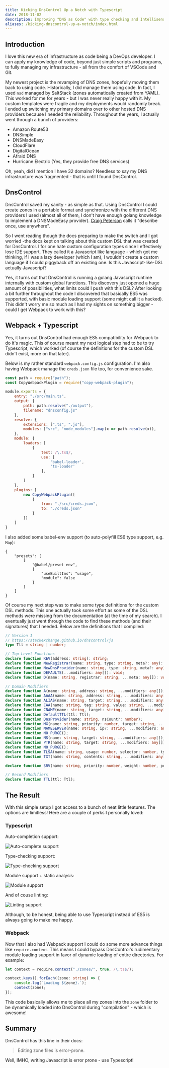 ```yaml
---
title: Kicking DnsControl Up a Notch with Typescript
date: 2018-11-02
description: Improving "DNS as Code" with type checking and Intellisense
aliases: /kicking-dnscontrol-up-a-notch/index.html
---
```


## Introduction

I love this new era of infrastructure as code being a DevOps developer. I can apply my knowledge of code, beyond just simple scripts and programs, to fully managing my infrastructure - all from the comfort of VSCode and Git.

My newest project is the revamping of DNS zones, hopefully moving them back to using code. Historically, I did manage them using code. In fact, I used `nsd` managed by SaltStack (zones automatically created from YAML). This worked for me for years - but I was never really happy with it. My custom templates were fragile and my deployments would randomly break. I ended up switching my primary domains over to other hosted DNS providers because I needed the reliability. Throughout the years, I actually went through a bunch of providers:

- Amazon Route53
- DNSimple
- DNSMadeEasy
- CloudFlare
- DigitalOcean
- Afraid DNS
- Hurricane Electric (Yes, they provide free DNS services)

Oh, yeah, did I mention I have 32 domains? Needless to say my DNS infrastructure was fragmented - that is until I found DnsControl.

## DnsControl

DnsControl saved my sanity - as simple as that. Using DnsControl I could create zones in a portable format and synchronize with the different DNS providers I used (almost all of them, I don't have enough golang knowledge to implement a DNSMadeEasy provider). [Craig Peterson](https://blog.serverfault.com/2017/04/11/introducing-dnscontrol-dns-as-code-has-arrived/) calls it "describe once, use anywhere".

So I went reading though the docs preparing to make the switch and I got worried -the docs kept on talking about this custom DSL that was created for DnsControl. I for one hate custom configuration types since I effectively lose IDE support. They called it a Javascript like language - which got me thinking, if I was a lazy developer (which I am), I wouldn't create a custom language if I could piggyback off an existing one. Is this Javascript-like-DSL actually Javascript?

Yes, it turns out that DnsControl is running a golang Javascript runtime internally with custom global functions. This discovery just opened a huge amount of possibilities, what limits could I push with this DSL? After looking a bit further throughout the code I discovered that basically ES5 was supported, with basic module loading support (some might call it a hacked). This didn't worry me so much as I had my sights on something bigger - could I get Webpack to work with this?

## Webpack + Typescript

Yes, it turns out DnsControl had enough ES5 compatibility for Webpack to do it's magic. This of course meant my next logical step had to be to try Typescript, which worked (of course the definitions for the custom DSL didn't exist, more on that later).

Below is my rather standard `webpack.config.js` configuration. I'm also having Webpack manage the `creds.json` file too, for convenience sake.

```file-webpack.config.js
const path = require("path");
const CopyWebpackPlugin = require("copy-webpack-plugin");

module.exports = {
    entry: "./src/main.ts",
    output: {
        path: path.resolve("./output"),
        filename: "dnsconfig.js"
    },
    resolve: {
        extensions: [".ts", ".js"],
        modules: ["src", "node_modules"].map(x => path.resolve(x)),
    },
    module: {
        loaders: [
            {
                test: /\.ts$/,
                use: [
                    'babel-loader',
                    'ts-loader'
                ],
            }
        ]
    },
    plugins: [
        new CopyWebpackPlugin([
            {
                from: "./src/creds.json",
                to: "./creds.json"
            }
        ])
    ]
}
```

I also added some babel-env support (to auto-polyfill ES6 type support, e.g. `Map`):

```file-.babelrc
{
    "presets": [
        [
            "@babel/preset-env",
            {
                "useBuiltIns": "usage",
                "module": false
            }
        ]
    ]
}
```

Of course my next step was to make some type definitions for the custom DSL methods. This one actually took some effort as some of the DSL methods were missing from the documentation (at the time of my search). I eventually just went through the code to find these methods (and their signatures) that I needed. Below are the definitions that I compiled:

```file-global.d.ts
// Version 1
// https://stackexchange.github.io/dnscontrol/js
type Ttl = string | number;

// Top Level Functions
declare function REV(address: string): string;
declare function NewRegistrar(name: string, type: string, meta?: any): string;
declare function NewDnsProvider(name: string, type: string, meta?: any): string;
declare function DEFAULTS(...modifiers: any[]): void;
declare function D(name: string, registrar: string, ...meta: any[]): void;

// Domain Modifiers
declare function A(name: string, address: string, ...modifiers: any[]);
declare function AAAA(name: string, address: string, ...modifiers: any[]);
declare function ALIAS(name: string, target: string, ...modifiers: any[]);
declare function CAA(name: string, tag: string, value: string, ...modifiers: any[]);
declare function CNAME(name: string, target: string, ...modifiers: any[]);
declare function DefaultTTL(ttl: Ttl);
declare function DnsProvider(name: string, nsCount?: number);
declare function MX(name: string, priority: number, target: string, ...modifiers: any[]);
declare function NAMESERVER(name: string, ip?: string, ...modifiers: any[]);
declare function NO_PURGE();
declare function NS(name: string, target: string, ...modifiers: any[]);
declare function PTR(name: string, target: string, ...modifiers: any[]);
declare function NO_PURGE();
declare function TLSA(name: string, usage: number, selector: number, type: number, certificate: string, ...modifiers: any[]);
declare function TXT(name: string, contents: string, ...modifiers: any[]);

declare function SRV(name: string, priority: number, weight: number, port: number, target: string, ...modifiers: any[]);

// Record Modifiers
declare function TTL(ttl: Ttl);
```

## The Result

With this simple setup I got access to a bunch of neat little features. The options are limitless! Here are a couple of perks I personally loved:

### Typescript

Auto-completion support:

![Auto-complete support](/posts/archive/content/images/2018/dnscontrol-auto-complete.png)

Type-checking support:

![Type-checking support](/posts/archive/content/images/2018/dnscontrol-type-checking.png)

Module support + static analysis:

![Module support](/posts/archive/content/images/2018/dnscontrol-module-support.png)

And of couse linting:

![Linting support](/posts/archive/content/images/2018/dnscontrol-linting.png)

Although, to be honest, being able to use Typescript instead of ES5 is always going to make me happy.

### Webpack

Now that I also had Webpack support I could do some more advance things like `require.context`. This means I could bypass DnsControl's rudimentary module loading support in favor of dynamic loading of entire directories. For example:

```file-main.ts
let context = require.context("./zones/", true, /\.ts$/);

context.keys().forEach((zone: string) => {
    console.log(`Loading ${zone}.`);
    context(zone);
});
```

This code basically allows me to place all my zones into the `zone` folder to be dynamically loaded into DnsControl during "compilation" - which is awesome!

## Summary

DnsControl has this line in their docs:

> Editing zone files is error-prone.

Well, IMHO, writing Javascript is error prone - use Typescript!
